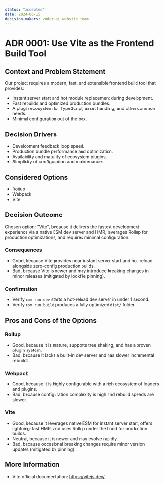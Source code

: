 ```yaml
---
status: "accepted"
date: 2024-06-15
decision-makers: voder.ai website team
---
```


# ADR 0001: Use Vite as the Frontend Build Tool

## Context and Problem Statement

Our project requires a modern, fast, and extensible frontend build tool that provides:
- Instant server start and hot module replacement during development.
- Fast rebuilds and optimized production bundles.
- A plugin ecosystem for TypeScript, asset handling, and other common needs.
- Minimal configuration out of the box.

## Decision Drivers

* Development feedback loop speed.
* Production bundle performance and optimization.
* Availability and maturity of ecosystem plugins.
* Simplicity of configuration and maintenance.

## Considered Options

* Rollup  
* Webpack  
* Vite  

## Decision Outcome

Chosen option: "Vite", because it delivers the fastest development experience via a native ESM dev server and HMR, leverages Rollup for production optimizations, and requires minimal configuration.

### Consequences

* Good, because Vite provides near-instant server start and hot-reload alongside zero-config production builds.  
* Bad, because Vite is newer and may introduce breaking changes in minor releases (mitigated by lockfile pinning).

### Confirmation

* Verify `npm run dev` starts a hot-reload dev server in under 1 second.  
* Verify `npm run build` produces a fully optimized `dist/` folder.

## Pros and Cons of the Options

### Rollup

* Good, because it is mature, supports tree shaking, and has a proven plugin system.  
* Bad, because it lacks a built-in dev server and has slower incremental rebuilds.

### Webpack

* Good, because it is highly configurable with a rich ecosystem of loaders and plugins.  
* Bad, because configuration complexity is high and rebuild speeds are slower.

### Vite

* Good, because it leverages native ESM for instant server start, offers lightning-fast HMR, and uses Rollup under the hood for production builds.  
* Neutral, because it is newer and may evolve rapidly.  
* Bad, because occasional breaking changes require minor version updates (mitigated by pinning).

## More Information

* Vite official documentation: https://vitejs.dev/